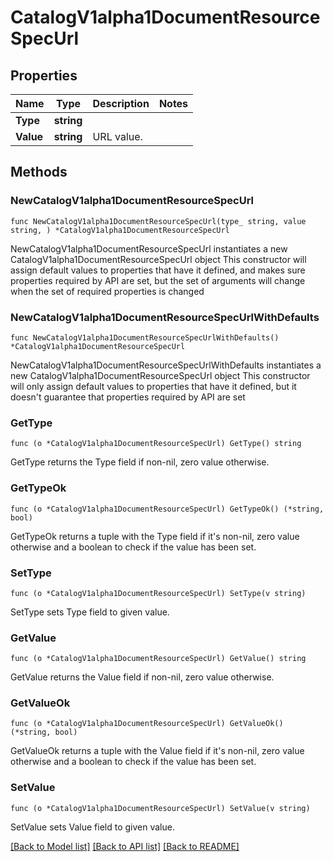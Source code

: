 # CatalogV1alpha1DocumentResourceSpecUrl

## Properties

Name | Type | Description | Notes
------------ | ------------- | ------------- | -------------
**Type** | **string** |  | 
**Value** | **string** | URL value. | 

## Methods

### NewCatalogV1alpha1DocumentResourceSpecUrl

`func NewCatalogV1alpha1DocumentResourceSpecUrl(type_ string, value string, ) *CatalogV1alpha1DocumentResourceSpecUrl`

NewCatalogV1alpha1DocumentResourceSpecUrl instantiates a new CatalogV1alpha1DocumentResourceSpecUrl object
This constructor will assign default values to properties that have it defined,
and makes sure properties required by API are set, but the set of arguments
will change when the set of required properties is changed

### NewCatalogV1alpha1DocumentResourceSpecUrlWithDefaults

`func NewCatalogV1alpha1DocumentResourceSpecUrlWithDefaults() *CatalogV1alpha1DocumentResourceSpecUrl`

NewCatalogV1alpha1DocumentResourceSpecUrlWithDefaults instantiates a new CatalogV1alpha1DocumentResourceSpecUrl object
This constructor will only assign default values to properties that have it defined,
but it doesn't guarantee that properties required by API are set

### GetType

`func (o *CatalogV1alpha1DocumentResourceSpecUrl) GetType() string`

GetType returns the Type field if non-nil, zero value otherwise.

### GetTypeOk

`func (o *CatalogV1alpha1DocumentResourceSpecUrl) GetTypeOk() (*string, bool)`

GetTypeOk returns a tuple with the Type field if it's non-nil, zero value otherwise
and a boolean to check if the value has been set.

### SetType

`func (o *CatalogV1alpha1DocumentResourceSpecUrl) SetType(v string)`

SetType sets Type field to given value.


### GetValue

`func (o *CatalogV1alpha1DocumentResourceSpecUrl) GetValue() string`

GetValue returns the Value field if non-nil, zero value otherwise.

### GetValueOk

`func (o *CatalogV1alpha1DocumentResourceSpecUrl) GetValueOk() (*string, bool)`

GetValueOk returns a tuple with the Value field if it's non-nil, zero value otherwise
and a boolean to check if the value has been set.

### SetValue

`func (o *CatalogV1alpha1DocumentResourceSpecUrl) SetValue(v string)`

SetValue sets Value field to given value.



[[Back to Model list]](../README.md#documentation-for-models) [[Back to API list]](../README.md#documentation-for-api-endpoints) [[Back to README]](../README.md)


